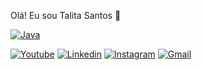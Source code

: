Olá! Eu sou Talita Santos 👋

[![Java](https://img.shields.io/badge/Java-ED8B00?style=for-the-badge&logo=java&logoColor=white)](https://www.oracle.com/br/java/technologies/downloads/#java11-windows)

[![Youtube](https://img.shields.io/badge/YouTube-FF0000?style=for-the-badge&logo=youtube&logoColor=white)](https://www.youtube.com/@talitapriscila6134/channels)
[![Linkedin](https://img.shields.io/badge/LinkedIn-0077B5?style=for-the-badge&logo=linkedin&logoColor=white)](https://www.linkedin.com/in/talita-priscila-farias-santos-453526150/)
[![Instagram](https://img.shields.io/badge/Instagram-E4405F?style=for-the-badge&logo=instagram&logoColor=white)](https://www.instagram.com/8talita/)
[![Gmail](https://img.shields.io/badge/Gmail-D14836?style=for-the-badge&logo=gmail&logoColor=white)](8talita32@gmail.com)
